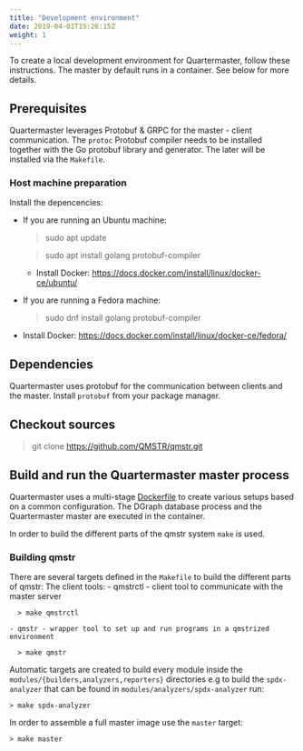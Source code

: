 ```yaml
---
title: "Development environment"
date: 2019-04-01T15:26:15Z
weight: 1
---
```


To create a local development environment for Quartermaster, follow
these instructions. The master by default runs in a container. See
below for more details.

## Prerequisites

Quartermaster leverages Protobuf & GRPC for the master - client
communication. The `protoc` Protobuf compiler needs to be installed
together with the Go protobuf library and generator. The later will be installed via the `Makefile`.

### Host machine preparation

Install the depencencies:

  - If you are running an Ubuntu machine:

    > sudo apt update

	> sudo apt install golang protobuf-compiler

    - Install Docker: https://docs.docker.com/install/linux/docker-ce/ubuntu/

  - If you are running a Fedora machine:

    > sudo dnf install golang protobuf-compiler

  - Install Docker: https://docs.docker.com/install/linux/docker-ce/fedora/

## Dependencies

Quartermaster uses protobuf for the communication between clients and the master. Install `protobuf` from your package manager.

## Checkout sources

  > git clone https://github.com/QMSTR/qmstr.git

## Build and run the Quartermaster master process

Quartermaster uses a multi-stage [Dockerfile](masterserver/Dockerfile) to create various setups based on a common configuration. The DGraph database process and the Quartermaster master are executed in the container.

In order to build the different parts of the qmstr system `make` is used.

### Building qmstr

There are several targets defined in the `Makefile` to build the different parts of qmstr:
The client tools:
	- qmstrctl - client tool to communicate with the master server

	  > make qmstrctl

	- qmstr - wrapper tool to set up and run programs in a qmstrized environment

	  > make qmstr

Automatic targets are created to build every module inside the `modules/{builders,analyzers,reporters}` directories e.g to build the `spdx-analyzer` that can be found in `modules/analyzers/spdx-analyzer` run:

	> make spdx-analyzer

In order to assemble a full master image use the `master` target:

	> make master
